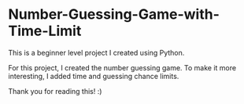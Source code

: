 # Number-Guessing-Game-with-Time-Limit

This is a beginner level project I created using Python.

For this project, I created the number guessing game. To make it more interesting, I added time and guessing chance limits.

Thank you for reading this! :)
